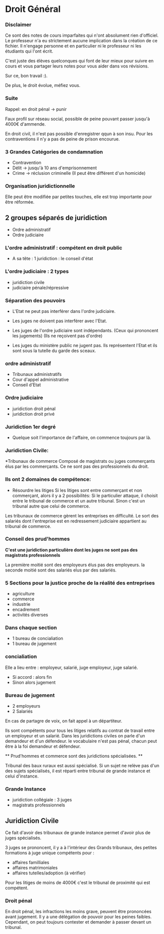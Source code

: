 # Droit Général

### Disclaimer
Ce sont des notes de cours imparfaites qui n'ont absolument rien d'officiel.
Le professeur n'a eu strictement aucune implication dans la création de ce
fichier. Il n'engage personne et en particulier ni le professeur ni les
étudiants qui l'ont écrit.

C'est juste des élèves quelconques qui font de leur mieux pour suivre en cours
et vous partager leurs notes pour vous aider dans vos révisions.

Sur ce, bon travail :).

De plus, le droit évolue, méfiez vous. 

### Suite

Rappel: en droit pénal -> punir

Faux profil sur réseau social, possible de peine pouvant passer jusqu'à 4000€ d'ammende.

En droit civil, il n'est pas possible d'enregistrer qqun à son insu.
Pour les contraventions il n'y a pas de peine de prison encourue.

### 3 Grandes Catégories de condamnation 
* Contravention
* Délit -> jusqu'à 10 ans d'emprisonnement
* Crime -> réclusion criminelle (Il peut être différent d'un homicide)

### Organisation juridictionnelle
Elle peut être modifiée par petites touches, elle est trop importante pour être réformée.

## 2 groupes séparés de juridiction
* Ordre administratif
* Ordre judiciaire

### L'ordre administratif : compétent en droit public
* A sa tête : 1 juridiction : le conseil d'état


### L'ordre judiciaire : 2 types
* juridiction civile
* judiciaire pénale/répressive

### Séparation des pouvoirs
* L'Etat ne peut pas interférer dans l'ordre judiciaire.  
* Les juges ne doivent pas interférer avec l'Etat.
* Les juges de l'ordre judiciaire sont indépendants.
(Ceux qui prononcent les jugements)
(Ils ne reçoivent pas d'ordre)

* Les juges du ministère public ne jugent pas.
Ils représentent l'Etat et ils sont sous la tutelle du garde des sceaux.

### ordre administratif
* Tribunaux administratifs
* Cour d'appel administrative
* Conseil d'Etat

### Ordre judiciaire
* juridiction droit pénal
* juridiction droit privé

### Juridiction 1er degré
* Quelque soit l'importance de l'affaire, on commence toujours par là.

### Juridiction Civile:
 *Tribunaux de commerce
Composé de magistrats ou juges commerçants élus par les commerçants.
Ce ne sont pas des professionnels du droit.

### Ils ont 2 domaines de compétence:
* Résourdre les litiges
Si les litiges sont entre commerçant et non commerçant, alors il y a 2 possibilités:
Si le particulier attaque, il choisit entre le tribunal de commerce et un autre tribunal.
Sinon c'est un tribunal autre que celui de commerce.

Les tribunaux de commerce gèrent les entreprises en difficulté.
Le sort des salariés dont l'entreprise est en redressement judiciaire appartient 
au tribunal de commerce.

### Conseil des prud'hommes
**C'est une juridiction particulière dont les juges ne sont pas des magistrats professionnels**

La première moitié sont des employeurs élus pas des employeurs.
la seconde moitié sont des salariés elus par des salariés.

### 5 Sections pour la justice proche de la réalité des entreprises
* agriculture
* commerce
* industrie
* encadrement
* activités diverses

### Dans chaque section
* 1 bureau de concialiation
* 1 bureau de jugement

### concialiation
Elle a lieu entre : employeur, salarié, juge employeur, juge salarié.

* Si accord : alors fin
* Sinon alors jugement

### Bureau de jugement
* 2 employeurs
* 2 Salariés

En cas de partagre de voix, on fait appel à un départiteur.

Ils sont compétents pour tous les litiges relatifs au contrat de travail
entre un employeur et un salarié.
Dans les juridictions civiles on parle d'un demandeur et d'un défendeur.
le vocabulaire n'est pas pénal, chacun peut être à la foi demandeur et défendeur.

** Prud'hommes et commerce sont des juridictions spécialisées. **

Tribunal des baux ruraux est aussi spécialisé.
Si un sujet ne relève pas d'un des sujets spécialisés, il est réparti
entre tribunal de grande instance et celui d'instance.

### Grande Instance
* juridiction collégiale : 3 juges
* magistrats professionnels

## Juridiction Civile

Ce fait d'avoir des tribunaux de grande instance permet d'avoir plus de juges 
spécialisés.

3 juges se prononcent, il y a à l'intérieur des Grands tribunaux, des petites
formations à juge unique compétents pour : 
* affaires familliales
* affaires matrimoniales
* affaires tutelles/adoption (à vérifier)

Pour les litiges de moins de 4000€ c'est le tribunal de proximité qui est compétent.

### Droit pénal
En droit pénal, les infractions les moins grave, peuvent être prononcées avant jugement.
Il y a une délégation de pouvoir pour les peines faibles.
Cependant, on peut toujours contester et demander à passer devant un tribunal.
